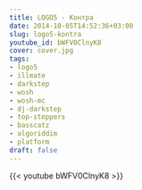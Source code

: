 ```yaml
---
title: LOGO5 - Контра
date: 2014-10-05T14:52:36+03:00
slug: logo5-kontra
youtube_id: bWFV0ClnyK8
cover: cover.jpg
tags:
- logo5
- illmate
- darkstep
- wosh
- wosh-mc
- dj-darkstep
- top-stoppers
- basscatz
- algoriddim
- platform
draft: false
---
```


{{< youtube bWFV0ClnyK8 >}}
